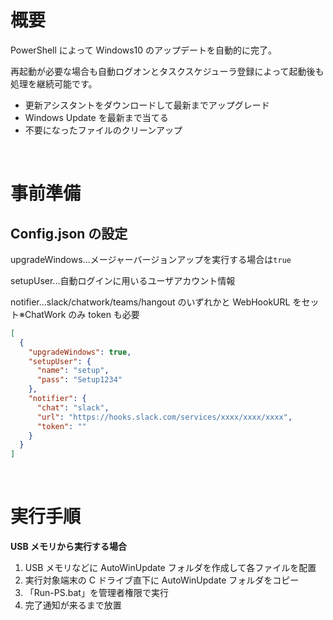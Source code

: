 ﻿# 概要

PowerShell によって Windows10 のアップデートを自動的に完了。

再起動が必要な場合も自動ログオンとタスクスケジューラ登録によって起動後も処理を継続可能です。

- 更新アシスタントをダウンロードして最新までアップグレード
- Windows Update を最新まで当てる
- 不要になったファイルのクリーンアップ

<br>

# 事前準備

## Config.json の設定

upgradeWindows...メージャーバージョンアップを実行する場合は`true`

setupUser...自動ログインに用いるユーザアカウント情報

notifier...slack/chatwork/teams/hangout のいずれかと WebHookURL をセット※ChatWork のみ token も必要

```json
[
  {
    "upgradeWindows": true,
    "setupUser": {
      "name": "setup",
      "pass": "Setup1234"
    },
    "notifier": {
      "chat": "slack",
      "url": "https://hooks.slack.com/services/xxxx/xxxx/xxxx",
      "token": ""
    }
  }
]
```

<br>

# 実行手順

**USB メモリから実行する場合**

1. USB メモリなどに AutoWinUpdate フォルダを作成して各ファイルを配置
2. 実行対象端末の C ドライブ直下に AutoWinUpdate フォルダをコピー
3. 「Run-PS.bat」を管理者権限で実行
4. 完了通知が来るまで放置
